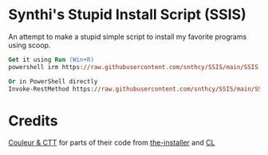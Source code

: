 # Synthi's Stupid Install Script (SSIS)

An attempt to make a stupid simple script to install my favorite programs using scoop.


```ps
Get it using Run (Win+R)
powershell irm https://raw.githubusercontent.com/snthcy/SSIS/main/SSIS.ps1 | iex

Or in PowerShell directly
Invoke-RestMethod https://raw.githubusercontent.com/snthcy/SSIS/main/SSIS.ps1 | Invoke-Expression
```

# Credits
[Couleur & CTT](https://github.com/couleur-tweak-tips) for parts of their code from [the-installer](https://github.com/couleur-tweak-tips/the-installer) and [CL](https://github.com/couleur-tweak-tips/utils/blob/main/Installers/CustomizableLauncher.ps1)
